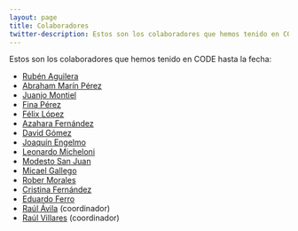 ```yaml
---
layout: page
title: Colaboradores
twitter-description: Estos son los colaboradores que hemos tenido en CODE hasta la fecha.
---
```


Estos son los colaboradores que hemos tenido en CODE hasta la fecha:

* [Rubén Aguilera](/colaboradores/ruben-aguilera)
* [Abraham Marín Pérez](/colaboradores/abraham-marin-perez)
* [Juanjo Montiel](/colaboradores/juanjo-montiel)
* [Fina Pérez](/colaboradores/fina-perez)
* [Félix López](/colaboradores/felix-lopez)
* [Azahara Fernández](/colaboradores/azahara)
* [David Gómez](/colaboradores/david-gomez)
* [Joaquín Engelmo](/colaboradores/kini)
* [Leonardo Micheloni](/colaboradores/leonardo-micheloni)
* [Modesto San Juan](/colaboradores/modesto)
* [Micael Gallego](/colaboradores/micael-gallego)
* [Rober Morales](/colaboradores/rober-morales)
* [Cristina Fernández](/colaboradores/cristina-fernandez)
* [Eduardo Ferro](/colaboradores/edu-ferro)
* [Raúl Ávila](/colaboradores/raul-avila) (coordinador)
* [Raúl Villares](/colaboradores/raul-villares) (coordinador)
